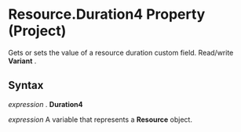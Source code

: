 
# Resource.Duration4 Property (Project)

 Gets or sets the value of a resource duration custom field. Read/write **Variant** .


## Syntax

 _expression_ . **Duration4**

 _expression_ A variable that represents a **Resource** object.

